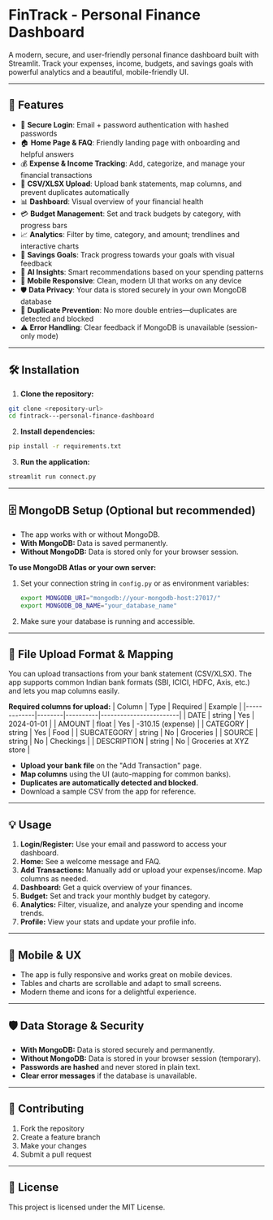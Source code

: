 # FinTrack - Personal Finance Dashboard

A modern, secure, and user-friendly personal finance dashboard built with Streamlit. Track your expenses, income, budgets, and savings goals with powerful analytics and a beautiful, mobile-friendly UI.

---

## 🚀 Features

- 🔐 **Secure Login**: Email + password authentication with hashed passwords
- 🏠 **Home Page & FAQ**: Friendly landing page with onboarding and helpful answers
- 💰 **Expense & Income Tracking**: Add, categorize, and manage your financial transactions
- 📁 **CSV/XLSX Upload**: Upload bank statements, map columns, and prevent duplicates automatically
- 📊 **Dashboard**: Visual overview of your financial health
- 💳 **Budget Management**: Set and track budgets by category, with progress bars
- 📈 **Analytics**: Filter by time, category, and amount; trendlines and interactive charts
- 🎯 **Savings Goals**: Track progress towards your goals with visual feedback
- 🤖 **AI Insights**: Smart recommendations based on your spending patterns
- 📱 **Mobile Responsive**: Clean, modern UI that works on any device
- 🛡️ **Data Privacy**: Your data is stored securely in your own MongoDB database
- 🛑 **Duplicate Prevention**: No more double entries—duplicates are detected and blocked
- ⚠️ **Error Handling**: Clear feedback if MongoDB is unavailable (session-only mode)

---

## 🛠️ Installation

1. **Clone the repository:**
```bash
git clone <repository-url>
cd fintrack---personal-finance-dashboard
```
2. **Install dependencies:**
```bash
pip install -r requirements.txt
```

3. **Run the application:**
```bash
streamlit run connect.py
```

---

## 🗄️ MongoDB Setup (Optional but recommended)

- The app works with or without MongoDB.
- **With MongoDB:** Data is saved permanently.
- **Without MongoDB:** Data is stored only for your browser session.

**To use MongoDB Atlas or your own server:**
1. Set your connection string in `config.py` or as environment variables:
    ```bash
    export MONGODB_URI="mongodb://your-mongodb-host:27017/"
    export MONGODB_DB_NAME="your_database_name"
    ```
2. Make sure your database is running and accessible.

---

## 📁 File Upload Format & Mapping

You can upload transactions from your bank statement (CSV/XLSX). The app supports common Indian bank formats (SBI, ICICI, HDFC, Axis, etc.) and lets you map columns easily.

**Required columns for upload:**
| Column      | Type   | Required | Example                |
|-------------|--------|----------|------------------------|
| DATE        | string | Yes      | 2024-01-01             |
| AMOUNT      | float  | Yes      | -310.15 (expense)      |
| CATEGORY    | string | Yes      | Food                   |
| SUBCATEGORY | string | No       | Groceries              |
| SOURCE      | string | No       | Checkings              |
| DESCRIPTION | string | No       | Groceries at XYZ store |

- **Upload your bank file** on the "Add Transaction" page.
- **Map columns** using the UI (auto-mapping for common banks).
- **Duplicates are automatically detected and blocked.**
- Download a sample CSV from the app for reference.

---

## 💡 Usage

1. **Login/Register:** Use your email and password to access your dashboard.
2. **Home:** See a welcome message and FAQ.
3. **Add Transactions:** Manually add or upload your expenses/income. Map columns as needed.
4. **Dashboard:** Get a quick overview of your finances.
5. **Budget:** Set and track your monthly budget by category.
6. **Analytics:** Filter, visualize, and analyze your spending and income trends.
7. **Profile:** View your stats and update your profile info.

---

## 📱 Mobile & UX
- The app is fully responsive and works great on mobile devices.
- Tables and charts are scrollable and adapt to small screens.
- Modern theme and icons for a delightful experience.

---

## 🛡️ Data Storage & Security
- **With MongoDB:** Data is stored securely and permanently.
- **Without MongoDB:** Data is stored in your browser session (temporary).
- **Passwords are hashed** and never stored in plain text.
- **Clear error messages** if the database is unavailable.

---

## 🧩 Contributing
1. Fork the repository
2. Create a feature branch
3. Make your changes
4. Submit a pull request

---

## 📄 License
This project is licensed under the MIT License. 